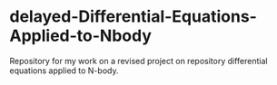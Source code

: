 # delayed-Differential-Equations-Applied-to-Nbody
Repository for my work on a revised project on repository differential equations applied to N-body.
